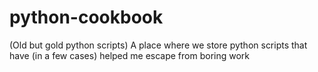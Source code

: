 # python-cookbook
(Old but gold python scripts)
A place where we store python scripts that have (in a few cases) helped me escape from boring work
